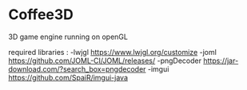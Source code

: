 # Coffee3D
3D game engine running on openGL

required libraries :
    -lwjgl https://www.lwjgl.org/customize
    -joml https://github.com/JOML-CI/JOML/releases/
    -pngDecoder https://jar-download.com/?search_box=pngdecoder
    -imgui https://github.com/SpaiR/imgui-java

